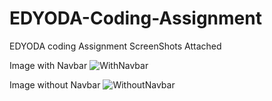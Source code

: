 # EDYODA-Coding-Assignment
 EDYODA coding Assignment
ScreenShots Attached

Image with Navbar
![WithNavbar](https://github.com/ashwinangadi/EDYODA-Coding-Assignment/assets/115735672/c6e16560-8414-45fc-bba8-9b7023206400)

Image without Navbar
![WithoutNavbar](https://github.com/ashwinangadi/EDYODA-Coding-Assignment/assets/115735672/3c77d387-a919-417b-8131-7c1533d90438)
